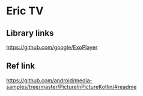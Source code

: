 # Eric TV


## Library links

https://github.com/google/ExoPlayer

## Ref link

https://github.com/android/media-samples/tree/master/PictureInPictureKotlin/#readme
